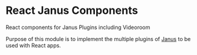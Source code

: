 # React Janus Components
React components for Janus Plugins including Videoroom

Purpose of this module is to implement the multiple plugins of [Janus](http://janus.conf.meetecho.com) to be used with React apps.

 
 
